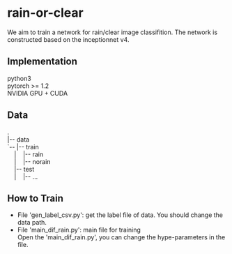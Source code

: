# rain-or-clear

We aim to train a network for rain/clear image classifition. 
The network is constructed based on the inceptionnet v4. 

## Implementation
python3  
pytorch >= 1.2  
NVIDIA GPU + CUDA

## Data
.  
|-- data  
`-- |-- train  
&nbsp;&nbsp;&nbsp;&nbsp;|&nbsp;&nbsp;&nbsp;&nbsp;|-- rain  
&nbsp;&nbsp;&nbsp;&nbsp;|&nbsp;&nbsp;&nbsp;&nbsp;|-- norain  
&nbsp;&nbsp;&nbsp;&nbsp;|-- test  
&nbsp;&nbsp;&nbsp;&nbsp;|&nbsp;&nbsp;&nbsp;&nbsp;|-- ...  

## How to Train
* File 'gen_label_csv.py': get the label file of data. You should change the data path.
* File  'main_dif_rain.py': main file for training    
Open the 'main_dif_rain.py', you can change the hype-parameters in the file.
